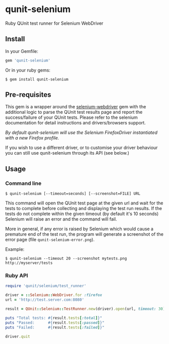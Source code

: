 qunit-selenium
==============

Ruby QUnit test runner for Selenium WebDriver

## Install

In your Gemfile:

```ruby
gem 'qunit-selenium'
```

Or in your ruby gems:

    $ gem install qunit-selenium

## Pre-requisites
This gem is a wrapper around the [selenium-webdriver](http://rubygems.org/gems/selenium-webdriver) gem with the additional logic to parse the QUnit test results page and report the success/failure of your QUnit tests.
Please refer to the selenium documentation for detail instructions and drivers/browsers support.

*_By default qunit-selenium will use the Selenium *FirefoxDriver* instantiated with a new Firefox profile._*

If you wish to use a different driver, or to customise your driver behaviour you can still use qunit-selenium through its API (see below.)

## Usage

### Command line

    $ qunit-selenium [--timeout=seconds] [--screenshot=FILE] URL

This command will open the QUnit test page at the given url and wait for the  tests to complete before collecting and displaying the test run results. If the tests do not complete within the given timeout (by default it's 10 seconds) Selenium will raise an error and the command will fail.

More in general, if any error is raised by Selenium which would cause a premature end of the test run, the program will generate a screenshot of the error page (file `qunit-selenium-error.png`).

Example:

    $ qunit-selenium --timeout 20 --screenshot mytests.png http://myserver/tests

### Ruby API

```ruby
require 'qunit/selenium/test_runner'

driver = ::Selenium::WebDriver.for :firefox
url = 'http://test.server.com:8080'

result = QUnit::Selenium::TestRunner.new(driver).open(url, timeout: 30)

puts "Total tests: #{result.tests[:total]}"
puts "Passed:      #{result.tests[:passed]}"
puts "Failed:      #{result.tests[:failed]}"

driver.quit
```

